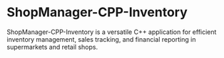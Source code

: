 # ShopManager-CPP-Inventory
ShopManager-CPP-Inventory is a versatile C++ application for efficient inventory management, sales tracking, and financial reporting in supermarkets and retail shops.
